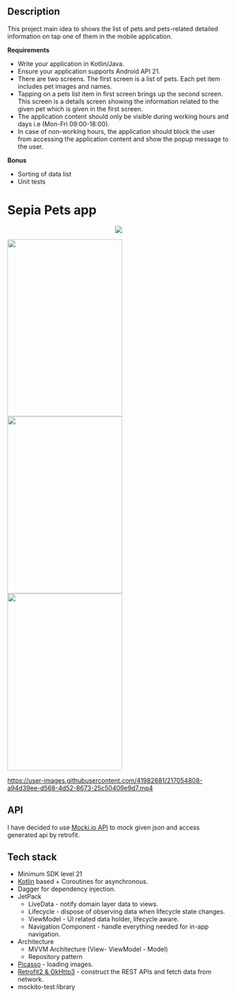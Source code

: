 ## Description
This project main idea to shows the list of pets and pets-related detailed information on tap one of them 
in the mobile application.

**Requirements**
- Write your application in Kotlin/Java.
- Ensure your application supports Android API 21.
- There are two screens. The first screen is a list of pets. Each pet item includes pet images and names. 
- Tapping on a pets list item in first screen brings up the second screen. This screen is a details screen showing the information related to the given pet which is    given in the first screen.
- The application content should only be visible during working hours and days i.e (Mon-Fri 09:00-18:00). 
- In case of non-working hours, the application should block the user from accessing the application content and show the popup message to the user.


**Bonus** 
- Sorting of data list
- Unit tests



# Sepia Pets app
<!-- to comment use such block-->
<!--[![API](https://img.shields.io/badge/API-21%2B-brightgreen.svg?style=flat)](https://android-arsenal.com/api?level=21)-->

<p align="center">
  <a href="https://android-arsenal.com/api?level=21" target="_blank" rel="noopener noreferrer">
    <img src="https://img.shields.io/badge/API-21%2B-brightgreen.svg?style=flat"/>
  </a>
</p>

<p float="left">
<img src="https://user-images.githubusercontent.com/41982681/217048627-214e175b-6947-4846-8eb9-e0a0c390fe53.png" width="260" height="400"/>
<img src="https://user-images.githubusercontent.com/41982681/217048826-618aa226-3fed-4030-8d1f-eb38ba5a7172.png" width="260" height="400"/>
<img src="https://user-images.githubusercontent.com/41982681/217049525-65cb5f5a-9fdb-4bd2-b255-92af573bc080.png" width="260" height="400"/>
</p>  


https://user-images.githubusercontent.com/41982681/217054808-a94d39ee-d568-4d52-8673-25c50409e9d7.mp4


## API
I have decided to use [Mocki.io API](https://mocki.io/fake-json-api) to mock given json and access generated api by retrofit.

## Tech stack
* Minimum SDK level 21
* [Kotlin](https://kotlinlang.org/) based + Coroutines for asynchronous.
* Dagger for dependency injection.
* JetPack
  * LiveData - notify domain layer data to views.
  * Lifecycle - dispose of observing data when lifecycle state changes.
  * ViewModel - UI related data holder, lifecycle aware.
  * Navigation Component - handle everything needed for in-app navigation.
* Architecture
  * MVVM Architecture (View- ViewModel - Model)
  * Repository pattern
* [Picasso]([https://github.com/bumptech/glide](https://github.com/square/picasso)) - loading images.
* [Retrofit2 & OkHttp3](https://github.com/square/retrofit) - construct the REST APIs and fetch data from network.
* mockito-test library




